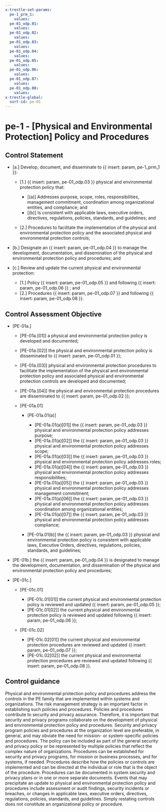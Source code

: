 ```yaml
---
x-trestle-set-params:
  pe-1_prm_1:
    values:
  pe-01_odp.01:
    values:
  pe-01_odp.02:
    values:
  pe-01_odp.03:
    values:
  pe-01_odp.04:
    values:
  pe-01_odp.05:
    values:
  pe-01_odp.06:
    values:
  pe-01_odp.07:
    values:
  pe-01_odp.08:
    values:
x-trestle-global:
  sort-id: pe-01
---
```


# pe-1 - \[Physical and Environmental Protection\] Policy and Procedures

## Control Statement

- \[a.\] Develop, document, and disseminate to {{ insert: param, pe-1_prm_1 }}:

  - \[1.\] {{ insert: param, pe-01_odp.03 }} physical and environmental protection policy that:

    - \[(a)\] Addresses purpose, scope, roles, responsibilities, management commitment, coordination among organizational entities, and compliance; and
    - \[(b)\] Is consistent with applicable laws, executive orders, directives, regulations, policies, standards, and guidelines; and

  - \[2.\] Procedures to facilitate the implementation of the physical and environmental protection policy and the associated physical and environmental protection controls;

- \[b.\] Designate an {{ insert: param, pe-01_odp.04 }} to manage the development, documentation, and dissemination of the physical and environmental protection policy and procedures; and

- \[c.\] Review and update the current physical and environmental protection:

  - \[1.\] Policy {{ insert: param, pe-01_odp.05 }} and following {{ insert: param, pe-01_odp.06 }} ; and
  - \[2.\] Procedures {{ insert: param, pe-01_odp.07 }} and following {{ insert: param, pe-01_odp.08 }}.

## Control Assessment Objective

- \[PE-01a.\]

  - \[PE-01a.[01]\] a physical and environmental protection policy is developed and documented;
  - \[PE-01a.[02]\] the physical and environmental protection policy is disseminated to {{ insert: param, pe-01_odp.01 }};
  - \[PE-01a.[03]\] physical and environmental protection procedures to facilitate the implementation of the physical and environmental protection policy and associated physical and environmental protection controls are developed and documented;
  - \[PE-01a.[04]\] the physical and environmental protection procedures are disseminated to {{ insert: param, pe-01_odp.02 }};
  - \[PE-01a.01\]

    - \[PE-01a.01(a)\]

      - \[PE-01a.01(a)[01]\] the {{ insert: param, pe-01_odp.03 }} physical and environmental protection policy addresses purpose;
      - \[PE-01a.01(a)[02]\] the {{ insert: param, pe-01_odp.03 }} physical and environmental protection policy addresses scope;
      - \[PE-01a.01(a)[03]\] the {{ insert: param, pe-01_odp.03 }} physical and environmental protection policy addresses roles;
      - \[PE-01a.01(a)[04]\] the {{ insert: param, pe-01_odp.03 }} physical and environmental protection policy addresses responsibilities;
      - \[PE-01a.01(a)[05]\] the {{ insert: param, pe-01_odp.03 }} physical and environmental protection policy addresses management commitment;
      - \[PE-01a.01(a)[06]\] the {{ insert: param, pe-01_odp.03 }} physical and environmental protection policy addresses coordination among organizational entities;
      - \[PE-01a.01(a)[07]\] the {{ insert: param, pe-01_odp.03 }} physical and environmental protection policy addresses compliance;

    - \[PE-01a.01(b)\] the {{ insert: param, pe-01_odp.03 }} physical and environmental protection policy is consistent with applicable laws, Executive Orders, directives, regulations, policies, standards, and guidelines;

- \[PE-01b.\] the {{ insert: param, pe-01_odp.04 }} is designated to manage the development, documentation, and dissemination of the physical and environmental protection policy and procedures;

- \[PE-01c.\]

  - \[PE-01c.01\]

    - \[PE-01c.01[01]\] the current physical and environmental protection policy is reviewed and updated {{ insert: param, pe-01_odp.05 }};
    - \[PE-01c.01[02]\] the current physical and environmental protection policy is reviewed and updated following {{ insert: param, pe-01_odp.06 }};

  - \[PE-01c.02\]

    - \[PE-01c.02[01]\] the current physical and environmental protection procedures are reviewed and updated {{ insert: param, pe-01_odp.07 }};
    - \[PE-01c.02[02]\] the current physical and environmental protection procedures are reviewed and updated following {{ insert: param, pe-01_odp.08 }}.

## Control guidance

Physical and environmental protection policy and procedures address the controls in the PE family that are implemented within systems and organizations. The risk management strategy is an important factor in establishing such policies and procedures. Policies and procedures contribute to security and privacy assurance. Therefore, it is important that security and privacy programs collaborate on the development of physical and environmental protection policy and procedures. Security and privacy program policies and procedures at the organization level are preferable, in general, and may obviate the need for mission- or system-specific policies and procedures. The policy can be included as part of the general security and privacy policy or be represented by multiple policies that reflect the complex nature of organizations. Procedures can be established for security and privacy programs, for mission or business processes, and for systems, if needed. Procedures describe how the policies or controls are implemented and can be directed at the individual or role that is the object of the procedure. Procedures can be documented in system security and privacy plans or in one or more separate documents. Events that may precipitate an update to physical and environmental protection policy and procedures include assessment or audit findings, security incidents or breaches, or changes in applicable laws, executive orders, directives, regulations, policies, standards, and guidelines. Simply restating controls does not constitute an organizational policy or procedure.
